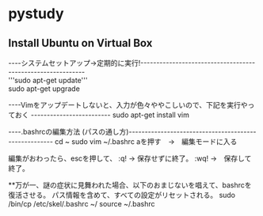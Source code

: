 # pystudy

## Install Ubuntu on Virtual Box
----システムセットアップ->定期的に実行!------------------------------------------------------------  
'''sudo apt-get update'''  
sudo apt-get upgrade



----Vimをアップデートしないと、入力が色々ややこしいので、下記を実行やっておく -------------------------
sudo apt-get install vim


----.bashrcの編集方法 (パスの通し方)------------------------------------------------------
cd ~
sudo vim ~/.bashrc
aを押す　→　編集モードに入る

編集がおわったら、escを押して、
:q! → 保存せずに終了。
:wq! →　保存して終了。


**万が一、謎の症状に見舞われた場合、以下のおまじないを唱えて、bashrcを復活させる。
パス情報を含めて、すべての設定がリセットされる。
sudo /bin/cp /etc/skel/.bashrc ~/
source ~/.bashrc
